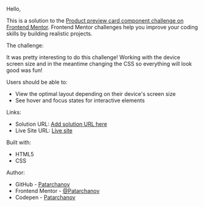 Hello,

This is a solution to the [Product preview card component challenge on Frontend Mentor](https://www.frontendmentor.io/challenges/product-preview-card-component-GO7UmttRfa). Frontend Mentor challenges help you improve your coding skills by building realistic projects. 

The challenge:

It was pretty interesting to do this challenge!
Working with the device screen size and in the meantime changing the CSS
so everything will look good was fun!

Users should be able to:

- View the optimal layout depending on their device's screen size
- See hover and focus states for interactive elements

Links:

- Solution URL: [Add solution URL here](https://your-solution-url.com)
- Live Site URL: [Live site](https://patarchanov.github.io/Product-preview-component/)

Built with:

- HTML5
- CSS


Author:

- GitHub - [Patarchanov](https://github.com/Patarchanov)
- Frontend Mentor - [@Patarchanov](https://www.frontendmentor.io/profile/Patarchanov)
- Codepen - [Patarchanov](https://codepen.io/Patarchanov)

